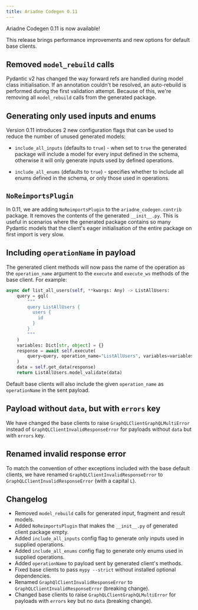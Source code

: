 ```yaml
---
title: Ariadne Codegen 0.11
---
```


Ariadne Codegen 0.11 is now available!

This release brings performance improvements and new options for default base clients.


<!--truncate-->

## Removed `model_rebuild` calls

Pydantic v2 has changed the way forward refs are handled during model class initialisation. If an annotation couldn't be resolved, an auto-rebuild is performed during the first validation attempt. Because of this, we're removing all `model_rebuild` calls from the generated package.


## Generating only used inputs and enums

Version 0.11 introduces 2 new configuration flags that can be used to reduce the number of unused generated models:

- `include_all_inputs` (defaults to `true`) - when set to `true` the generated package will include a model for every input defined in the schema, otherwise it will only generate inputs used by defined operations.

- `include_all_enums` (defaults to `true`) - specifies whether to include all enums defined in the schema, or only those used in operations.


## `NoReimportsPlugin`

In 0.11, we are adding `NoReimportsPlugin` to the `ariadne_codegen.contrib` package. It removes the contents of the generated `__init__.py`. This is useful in scenarios where the generated package contains so many Pydantic models that the client's eager initialisation of the entire package on first import is very slow.


## Including `operationName` in payload

The generated client methods will now pass the name of the operation as the `operation_name` argument to the `execute` and `execute_ws` methods of the base client. For example:

```python
async def list_all_users(self, **kwargs: Any) -> ListAllUsers:
    query = gql(
        """
        query ListAllUsers {
          users {
            id
          }
        }
        """
    )
    variables: Dict[str, object] = {}
    response = await self.execute(
        query=query, operation_name="ListAllUsers", variables=variables, **kwargs
    )
    data = self.get_data(response)
    return ListAllUsers.model_validate(data)
```

Default base clients will also include the given `operation_name` as `operationName` in the sent payload.


## Payload without `data`, but with `errors` key

We have changed the base clients to raise `GraphQLClientGraphQLMultiError` instead of `GraphQLClientInvalidResponseError` for payloads without `data` but with `errors` key.


## Renamed invalid response error

To match the convention of other exceptions included with the base default clients, we have renamed `GraphQLClientInvalidResponseError` to `GraphQLClientInvalidResponseError` (with a capital `L`).


## Changelog

- Removed `model_rebuild` calls for generated input, fragment and result models. 
- Added `NoReimportsPlugin` that makes the `__init__.py` of generated client package empty.
- Added `include_all_inputs` config flag to generate only inputs used in supplied operations.
- Added `include_all_enums` config flag to generate only enums used in supplied operations.
- Added `operationName` to payload sent by generated client's methods.
- Fixed base clients to pass `mypy --strict` without installed optional dependencies.
- Renamed `GraphQlClientInvalidResponseError` to `GraphQLClientInvalidResponseError` (breaking change).
- Changed base clients to raise `GraphQLClientGraphQLMultiError` for payloads with `errors` key but no `data` (breaking change).
